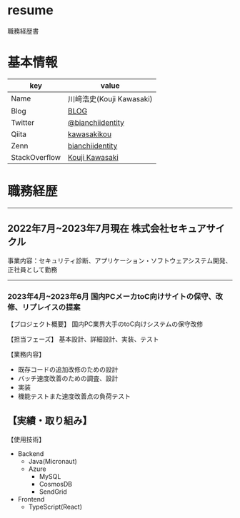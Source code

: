 # resume
職務経歴書

# 基本情報
|key|value|
|---|-----|
|Name|川﨑浩史(Kouji Kawasaki)|
|Blog|[BLOG](https://bianchiidentity.hatenablog.com/)|
|Twitter|[@bianchiidentity](https://twitter.com/bianchiidentity)|
|Qiita|[kawasakikou](https://qiita.com/kawasakikou)|
|Zenn|[bianchiidentity](https://zenn.dev/bianchi)|
|StackOverflow|[Kouji Kawasaki](https://stackoverflow.com/users/8363057/kouji-kawasaki)|

# 職務経歴
-----
## 2022年7月~2023年7月現在 株式会社セキュアサイクル
事業内容：セキュリティ診断、アプリケーション・ソフトウェアシステム開発、
正社員として勤務

-----
### 2023年4月~2023年6月 国内PCメーカtoC向けサイトの保守、改修、リプレイスの提案
【プロジェクト概要】
国内PC業界大手のtoC向けシステムの保守改修

【担当フェーズ】
基本設計、詳細設計、実装、テスト

【業務内容】
- 既存コードの追加改修のための設計
- バッチ速度改善のための調査、設計
- 実装
- 機能テストまた速度改善点の負荷テスト

【実績・取り組み】
- 

【使用技術】
- Backend
  - Java(Micronaut)
  - Azure
    - MySQL
    - CosmosDB
    - SendGrid
- Frontend
  - TypeScript(React)

